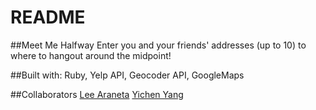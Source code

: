 # README
##Meet Me Halfway
Enter you and your friends' addresses (up to 10) to where to hangout around the midpoint!

##Built with:
Ruby, Yelp API, Geocoder API, GoogleMaps 

##Collaborators
[Lee Araneta](https://github.com/leearaneta/)
[Yichen Yang](https://github.com/yicheny001/)
